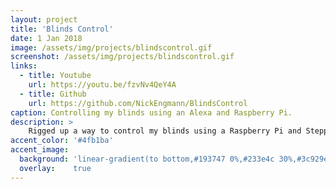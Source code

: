 ```yaml
---
layout: project
title: 'Blinds Control'
date: 1 Jan 2018
image: /assets/img/projects/blindscontrol.gif
screenshot: /assets/img/projects/blindscontrol.gif
links:
  - title: Youtube
    url: https://youtu.be/fzvNv4QeY4A
  - title: Github
    url: https://github.com/NickEngmann/BlindsControl
caption: Controlling my blinds using an Alexa and Raspberry Pi.
description: >
    Rigged up a way to control my blinds using a Raspberry Pi and Stepper Motors. IoT project fun.
accent_color: '#4fb1ba'
accent_image:
  background: 'linear-gradient(to bottom,#193747 0%,#233e4c 30%,#3c929e 50%,#d5d5d4 70%,#cdccc8 100%)'
  overlay:    true
---
```


